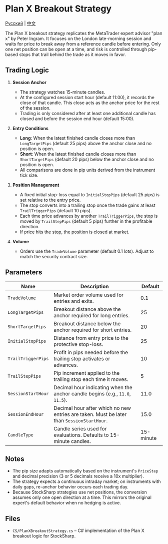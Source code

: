 # Plan X Breakout Strategy
[Русский](README_ru.md) | [中文](README_cn.md)

The Plan X breakout strategy replicates the MetaTrader expert advisor "plan x" by Peter Ingram. It focuses on the London late-morning session and waits for price to break away from a reference candle before entering. Only one net position can be open at a time, and risk is controlled through pip-based stops that trail behind the trade as it moves in favor.

## Trading Logic

1. **Session Anchor**
   - The strategy watches 15-minute candles.
   - At the configured session start hour (default 11:00), it records the close of that candle. This close acts as the anchor price for the rest of the session.
   - Trading is only considered after at least one additional candle has closed and before the session end hour (default 15:00).

2. **Entry Conditions**
   - **Long**: When the latest finished candle closes more than `LongTargetPips` (default 25 pips) above the anchor close and no position is open.
   - **Short**: When the latest finished candle closes more than `ShortTargetPips` (default 20 pips) below the anchor close and no position is open.
   - All comparisons are done in pip units derived from the instrument tick size.

3. **Position Management**
   - A fixed initial stop-loss equal to `InitialStopPips` (default 25 pips) is set relative to the entry price.
   - The stop converts into a trailing stop once the trade gains at least `TrailTriggerPips` (default 10 pips).
   - Each time price advances by another `TrailTriggerPips`, the stop is moved by `TrailStepPips` (default 5 pips) further in the profitable direction.
   - If price hits the stop, the position is closed at market.

4. **Volume**
   - Orders use the `TradeVolume` parameter (default 0.1 lots). Adjust to match the security contract size.

## Parameters

| Name | Description | Default |
| ---- | ----------- | ------- |
| `TradeVolume` | Market order volume used for entries and exits. | 0.1 |
| `LongTargetPips` | Breakout distance above the anchor required for long entries. | 25 |
| `ShortTargetPips` | Breakout distance below the anchor required for short entries. | 20 |
| `InitialStopPips` | Distance from entry price to the protective stop-loss. | 25 |
| `TrailTriggerPips` | Profit in pips needed before the trailing stop activates or advances. | 10 |
| `TrailStepPips` | Pip increment applied to the trailing stop each time it moves. | 5 |
| `SessionStartHour` | Decimal hour indicating when the anchor candle begins (e.g., `11.0`, `11.5`). | 11.0 |
| `SessionEndHour` | Decimal hour after which no new entries are taken. Must be later than `SessionStartHour`. | 15.0 |
| `CandleType` | Candle series used for evaluations. Defaults to 15-minute candles. | 15-minute |

## Notes

- The pip size adapts automatically based on the instrument's `PriceStep` and decimal precision (3 or 5 decimals receive a 10x multiplier).
- The strategy expects a continuous intraday market; on instruments with daily gaps, re-anchor behavior occurs each trading day.
- Because StockSharp strategies use net positions, the conversion assumes only one open direction at a time. This mirrors the original expert's default behavior when no hedging is active.

## Files

- `CS/PlanXBreakoutStrategy.cs` – C# implementation of the Plan X breakout logic for StockSharp.

